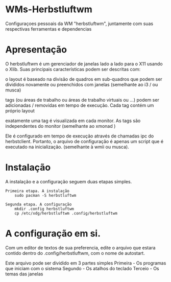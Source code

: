 # WMs-Herbstluftwm
Configuraçoes pessoais da WM "herbstluftwm", juntamente com suas respectivas ferramentas e dependencias

# Apresentação 

O herbstluftwm é um gerenciador de janelas lado a lado para o X11 usando o Xlib. Suas principais características podem ser descritas com:

o layout é baseado na divisão de quadros em sub-quadros que podem ser divididos novamente ou preenchidos com janelas (semelhante ao i3 / ou musca)

tags (ou áreas de trabalho ou áreas de trabalho virtuais ou ...) podem ser adicionadas / removidas em tempo de execução. Cada tag contém um próprio layout

exatamente uma tag é visualizada em cada monitor. As tags são independentes do monitor (semelhante ao xmonad )

Ele é configurado em tempo de execução através de chamadas ipc do herbstclient. Portanto, o arquivo de configuração é apenas um script que é executado na inicialização. (semelhante à wmii ou musca).

# Instalação

A instalação e a configuração seguem duas etapas simples.

	Primeira etapa. A instalação
		sudo pacman -S herbstluftwm

	Segunda etapa. A configuração
		mkdir .config herbstluftwm
		cp /etc/xdg/herbstluftwm .config/herbstluftwm

# A configuração em si.

Com um editor de textos de sua preferencia, edite o arquivo que estara contido dentro do .config/herbstluftwm,
com o nome de autostart.

Este arquivo pode ser dividido em 3 partes simples
	Primeira	- Os programas que iniciam com o sistema
	Segundo		- Os atalhos do teclado
	Terceio		- Os temas das janelas

